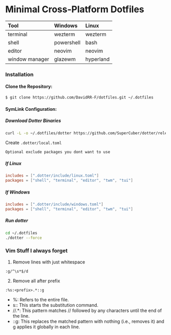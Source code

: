 # Minimal Cross-Platform Dotfiles

| Tool | Windows | Linux | 
|:-----|:--------|:------|
| terminal | wezterm | wezterm |
| shell | powershell | bash |
| editor | neovim | neovim | 
| window manager | glazewm | hyperland |

### Installation

#### **Clone the Repository**:

```bash
$ git clone https://github.com/DavidRR-F/dotfiles.git ~/.dotfiles
```

#### **SymLink Configuration**:

##### Download Dotter Binaries

```bash 
curl -L -o ~/.dotfiles/dotter https://github.com/SuperCuber/dotter/releases/download/<version>/<platform>
```

Create `.dotter/local.toml`

`Optional exclude packages you dont want to use`

##### If Linux

```toml
includes = [".dotter/include/linux.toml"]
packages = ["shell", "terminal", "editor", "twm", "tui"]
```

##### If Windows

```toml
includes = [".dotter/include/windows.toml"]
packages = ["shell", "terminal", "editor", "twm", "tui"]
```

##### Run dotter

```bash
cd ~/.dotfiles
./dotter --force
```

### Vim Stuff I always forget

1. Remove lines with just whitespace

```
:g/^\s*$/d
```

2. Remove all after prefix

```
:%s:<prefix>.*::g
```

- %: Refers to the entire file.
- s:: This starts the substitution command.
- //.*: This pattern matches // followed by any characters until the end of the line.
- ::g: This replaces the matched pattern with nothing (i.e., removes it) and g applies it globally in each line.

